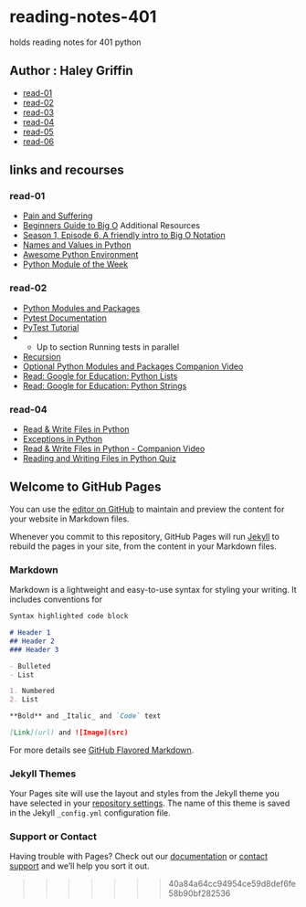 
# reading-notes-401
holds reading notes for 401 python 

## Author : Haley Griffin 

- [read-01](https://h-griffin.github.io/reading-notes-401/read-01)
- [read-02](https://h-griffin.github.io/reading-notes-401/read-02)
- [read-03](https://h-griffin.github.io/reading-notes-401/read-03)
- [read-04](https://h-griffin.github.io/reading-notes-401/read-04)
- [read-05](https://h-griffin.github.io/reading-notes-401/read-05)
- [read-06](https://h-griffin.github.io/reading-notes-401/read-06)

## links and recourses 
### read-01
- [Pain and Suffering](https://codefellows.github.io/code-401-python-guide/curriculum/class-01/notes/pain_suffering)
- [Beginners Guide to Big O](https://rob-bell.net/2009/06/a-beginners-guide-to-big-o-notation/)
Additional Resources
- [Season 1, Episode 6, A friendly intro to Big O Notation](https://www.codenewbie.org/basecs/8)
- [Names and Values in Python](https://www.youtube.com/watch?v=_AEJHKGk9ns)
- [Awesome Python Environment](https://towardsdatascience.com/how-to-setup-an-awesome-python-environment-for-data-science-or-anything-else-35d358cc95d5)
- [Python Module of the Week](https://pymotw.com/3/index.html)

### read-02
- [Python Modules and Packages](https://realpython.com/python-modules-packages/)
- [Pytest Documentation](https://docs.pytest.org/en/latest/)
- [PyTest Tutorial](https://www.guru99.com/pytest-tutorial.html) 
- - Up to section Running tests in parallel
- [Recursion](https://www.geeksforgeeks.org/recursion/)
- [Optional Python Modules and Packages Companion Video](https://realpython.com/courses/python-modules-packages/)
- [Read: Google for Education: Python Lists](https://developers.google.com/edu/python/lists)
- [Read: Google for Education: Python Strings](https://developers.google.com/edu/python/strings)

### read-04
- [Read & Write Files in Python](https://realpython.com/read-write-files-python/)
- [Exceptions in Python](https://realpython.com/python-exceptions/)
- [Read & Write Files in Python - Companion Video](https://realpython.com/courses/reading-and-writing-files-python/)
- [Reading and Writing Files in Python Quiz](https://realpython.com/quizzes/read-write-files-python/)

## Welcome to GitHub Pages

You can use the [editor on GitHub](https://github.com/h-griffin/reading-notes-401/edit/master/README.md) to maintain and preview the content for your website in Markdown files.

Whenever you commit to this repository, GitHub Pages will run [Jekyll](https://jekyllrb.com/) to rebuild the pages in your site, from the content in your Markdown files.

### Markdown

Markdown is a lightweight and easy-to-use syntax for styling your writing. It includes conventions for

```markdown
Syntax highlighted code block

# Header 1
## Header 2
### Header 3

- Bulleted
- List

1. Numbered
2. List

**Bold** and _Italic_ and `Code` text

[Link](url) and ![Image](src)
```

For more details see [GitHub Flavored Markdown](https://guides.github.com/features/mastering-markdown/).

### Jekyll Themes

Your Pages site will use the layout and styles from the Jekyll theme you have selected in your [repository settings](https://github.com/h-griffin/reading-notes-401/settings). The name of this theme is saved in the Jekyll `_config.yml` configuration file.

### Support or Contact

Having trouble with Pages? Check out our [documentation](https://help.github.com/categories/github-pages-basics/) or [contact support](https://github.com/contact) and we’ll help you sort it out.
>>>>>>> 40a84a64cc94954ce59d8def6fe58b90bf282536
